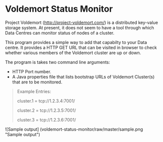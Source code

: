 Voldemort Status Monitor
=======================

Project Voldemort (http://project-voldemort.com/) is a distributed key-value storage system.
At present, it does not seem to have a tool through which Data Centres can monitor status
of nodes of a cluster.

This program provides a simple way to add that capabilty to your Data centre.
It provides a HTTP GET URL that can be visited in browser to check whether various members
of the Voldemort cluster are up or down.

The program is takes two command line arguments:

* HTTP Port number.
* A Java properties file that lists bootstrap URLs of Voldemort Cluster(s) that are to be monitored.

> Example Entries:
>
> cluster.1 = tcp://1.2.3.4:7001/
>
> cluster.2 = tcp://1.2.3.5:7001/
>
> cluster.3 = tcp://1.2.3.6:7001/


![Sample output] (voldemort-status-monitor/raw/master/sample.png "Sample output")
